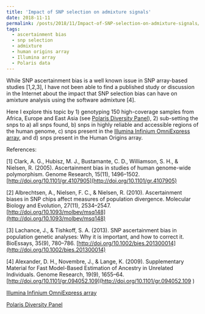 ```yaml
---
title: 'Impact of SNP selection on admixture signals'
date: 2018-11-11
permalink: /posts/2018/11/Impact-of-SNP-selection-on-admixture-signals/
tags:
  - ascertainment bias
  - snp selection
  - admixture
  - human origins array
  - Illumina array
  - Polaris data
---
```


While SNP ascertainment bias is a well known issue in SNP array-based studies [1,2,3], I have not been able to find a published study or discussion in the Internet about the impact that SNP selection bias can have on amixture analysis using the software admixture [4].

Here I explore this topic by 1) genotyping 150 high-coverage samples from Africa, Europe and East Asia (see [Polaris Diversity Panel](https://jrodrigoflores.com/posts/2018/11/Polaris-project-diversity-panel)), 2) sub-setting the snps to a) all snps found, b) snps in highly reliable and accessible regions of the human genome, c) snps present in the [Illumina Infinium OmniExpress array](https://www.illumina.com/products/by-type/microarray-kits/infinium-omni-express.html), and d) snps present in the Human Origins array.

References:

[1] Clark, A. G., Hubisz, M. J., Bustamante, C. D., Williamson, S. H., & Nielsen, R. (2005). Ascertainment bias in studies of human genome-wide polymorphism. Genome Research, 15(11), 1496–1502. [http://doi.org/10.1101/gr.4107905](http://doi.org/10.1101/gr.4107905)

[2] Albrechtsen, A., Nielsen, F. C., & Nielsen, R. (2010). Ascertainment biases in SNP chips affect measures of population divergence. Molecular Biology and Evolution, 27(11), 2534–2547. [http://doi.org/10.1093/molbev/msq148](http://doi.org/10.1093/molbev/msq148)

[3] Lachance, J., & Tishkoff, S. A. (2013). SNP ascertainment bias in population genetic analyses: Why it is important, and how to correct it. BioEssays, 35(9), 780–786. [http://doi.org/10.1002/bies.201300014](http://doi.org/10.1002/bies.201300014)

[4] Alexander, D. H., Novembre, J., & Lange, K. (2009). Supplementary Material for Fast Model-Based Estimation of Ancestry in Unrelated Individuals. Genome Research, 19(9), 1655–64. [http://doi.org/10.1101/gr.094052.109](http://doi.org/10.1101/gr.094052.109
)

[Illumina Infinium OmniExpress array](https://www.illumina.com/products/by-type/microarray-kits/infinium-omni-express.html)

[Polaris Diversity Panel](https://jrodrigoflores.com/posts/2018/11/Polaris-project-diversity-panel/)
